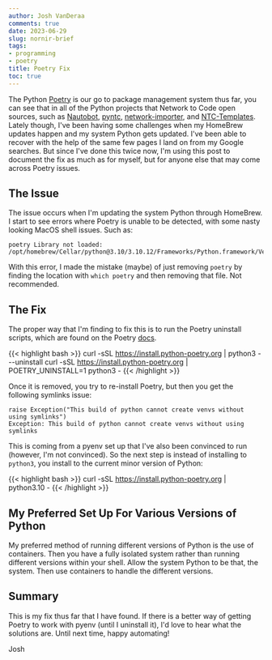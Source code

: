 ```yaml
---
author: Josh VanDeraa
comments: true
date: 2023-06-29
slug: nornir-brief
tags:
- programming
- poetry
title: Poetry Fix
toc: true
---
```


The Python [Poetry](https://python-poetry.org/) is our go to package management system thus far, you can see that in all of the Python projects that Network to Code open sources, such as [Nautobot](https://docs.nautobot.com/projects/core/en/stable/), [pyntc](https://pyntc.readthedocs.io/en/latest/user/lib_overview/), [network-importer](https://github.com/networktocode/network-importer), and [NTC-Templates](https://github.com/networktocode/ntc-templates). Lately though, I've been having some challenges when my HomeBrew updates happen and my system Python gets updated. I've been able to recover with the help of the same few pages I land on from my Google searches. But since I've done this twice now, I'm using this post to document the fix as much as for myself, but for anyone else that may come across Poetry issues.

## The Issue

The issue occurs when I'm updating the system Python through HomeBrew. I start to see errors where Poetry is unable to be detected, with some nasty looking MacOS shell issues. Such as:

```
poetry Library not loaded: /opt/homebrew/Cellar/python@3.10/3.10.12/Frameworks/Python.framework/Versions/3.10/Python
```

With this error, I made the mistake (maybe) of just removing `poetry` by finding the location with `which poetry` and then removing that file. Not recommended.

## The Fix

The proper way that I'm finding to fix this is to run the Poetry uninstall scripts, which are found on the Poetry [docs](https://python-poetry.org/docs/).

{{< highlight bash >}}
curl -sSL https://install.python-poetry.org | python3 - --uninstall
curl -sSL https://install.python-poetry.org | POETRY_UNINSTALL=1 python3 -
{{< /highlight >}}

Once it is removed, you try to re-install Poetry, but then you get the following symlinks issue:

```
raise Exception("This build of python cannot create venvs without using symlinks")
Exception: This build of python cannot create venvs without using symlinks
```

This is coming from a pyenv set up that I've also been convinced to run (however, I'm not convinced). So the next step is instead of installing to `python3`, you install to the current minor version of Python:

{{< highlight bash >}}
curl -sSL https://install.python-poetry.org | python3.10 -
{{< /highlight >}}

## My Preferred Set Up For Various Versions of Python

My preferred method of running different versions of Python is the use of containers. Then you have a fully isolated system rather than running different versions within your shell. Allow the system Python to be that, the system. Then use containers to handle the different versions.

## Summary

This is my fix thus far that I have found. If there is a better way of getting Poetry to work with pyenv (until I uninstall it), I'd love to hear what the solutions are. Until next time, happy automating!

Josh